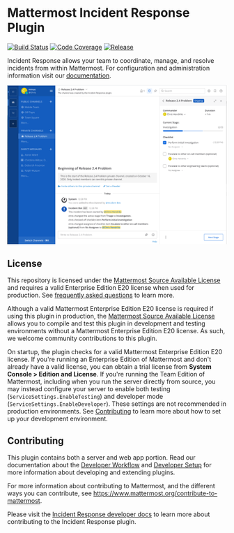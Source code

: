 # Mattermost Incident Response Plugin

[![Build Status](https://img.shields.io/circleci/project/github/mattermost/mattermost-plugin-incident-response/master.svg)](https://circleci.com/gh/mattermost/mattermost-plugin-incident-response)
[![Code Coverage](https://img.shields.io/codecov/c/github/mattermost/mattermost-plugin-incident-response/master.svg)](https://codecov.io/gh/mattermost/mattermost-plugin-incident-response)
[![Release](https://img.shields.io/github/v/release/mattermost/mattermost-plugin-incident-response)](https://github.com/mattermost/mattermost-plugin-incident-response/releases/latest)

Incident Response allows your team to coordinate, manage, and resolve incidents from within Mattermost. For configuration and administration information visit our [documentation](https://mattermost.gitbook.io/incident-response-plugin/).

![Incident Response plugin screenshot](docs/assets/incident_response_landing.png)

## License

This repository is licensed under the [Mattermost Source Available License](LICENSE) and requires a valid Enterprise Edition E20 license when used for production. See [frequently asked questions](https://docs.mattermost.com/overview/faq.html#mattermost-source-available-license) to learn more.

Although a valid Mattermost Enterprise Edition E20 license is required if using this plugin in production, the [Mattermost Source Available License](LICENSE) allows you to compile and test this plugin in development and testing environments without a Mattermost Enterprise Edition E20 license. As such, we welcome community contributions to this plugin.

On startup, the plugin checks for a valid Mattermost Enterprise Edition E20 license. If you're running an Enterprise Edition of Mattermost and don't already have a valid license, you can obtain a trial license from **System Console > Edition and License**. If you're running the Team Edition of Mattermost, including when you run the server directly from source, you may instead configure your server to enable both testing (`ServiceSettings.EnableTesting`) and developer mode (`ServiceSettings.EnableDeveloper`). These settings are not recommended in production environments. See [Contributing](#contributing) to learn more about how to set up your development environment.

## Contributing

This plugin contains both a server and web app portion. Read our documentation about the [Developer Workflow](https://developers.mattermost.com/extend/plugins/developer-workflow/) and [Developer Setup](https://developers.mattermost.com/extend/plugins/developer-setup/) for more information about developing and extending plugins.

For more information about contributing to Mattermost, and the different ways you can contribute, see https://www.mattermost.org/contribute-to-mattermost.

Please visit the [Incident Response developer docs](https://mattermost.gitbook.io/incident-response-plugin/development/contributing) to learn more about contributing to the Incident Response plugin.
